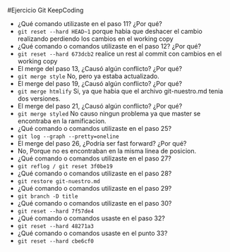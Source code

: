 #Ejercicio Git KeepCoding 
- ¿Qué comando utilizaste en el paso 11? ¿Por qué?
 - ``` git reset --hard HEAD~1 ``` porque habia que deshacer el cambio realizando perdiendo los cambios en el working copy
- ¿Qué comando o comandos utilizaste en el paso 12? ¿Por qué?
 - ``` git reset --hard 673dcb2 ``` realice un rest al commit con cambios en el working copy
- El merge del paso 13, ¿Causó algún conflicto? ¿Por qué?
 - ``` git merge style ``` No, pero ya estaba actualizado.
- El merge del paso 19, ¿Causó algún conflicto? ¿Por qué?
 - ``` git merge htmlify ``` Si, ya que habia que el archivo git-nuestro.md tenia dos versiones.
- El merge del paso 21, ¿Causó algún conflicto? ¿Por qué?
 - ``` git merge styled ``` No causo ningun problema ya que master se encontraba en la ramificacion.
- ¿Qué comando o comandos utilizaste en el paso 25?
 - ``` git log --graph --pretty=oneline ```
- El merge del paso 26, ¿Podría ser fast forward? ¿Por qué?
 - No, Porque no es encontraban en la misma linea  de posicion.
- ¿Qué comando o comandos utilizaste en el paso 27?
 - ``` git reflog / git reset 3f0be19 ```
- ¿Qué comando o comandos utilizaste en el paso 28?
 - ``` git restore git-nuestro.md ```
- ¿Qué comando o comandos utilizaste en el paso 29?
 - ``` git branch -D title ```
- ¿Qué comando o comandos utilizaste en el paso 30?
 - ``` git reset --hard 7f57de4 ```
- ¿Qué comando o comandos usaste en el paso 32?
 - ``` git reset --hard 48271a3 ```
- ¿Qué comando o comandos usaste en el punto 33?
 - ``` git reset --hard cbe6cf0 ```
